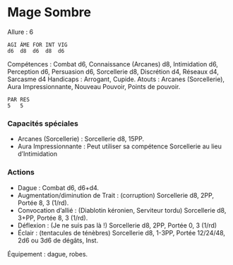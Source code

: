 # Mage Sombre

Allure : 6

	AGI	ÂME	FOR	INT	VIG
	d6	d8 	d6	d8	d6

Compétences : Combat d6, Connaissance (Arcanes) d8, Intimidation d6, Perception d6, Persuasion d6, Sorcellerie d8, Discrétion d4, Réseaux d4, Sarcasme d4
Handicaps : Arrogant, Cupide.
Atouts : Arcanes (Sorcellerie), Aura Impressionnante, Nouveau Pouvoir, Points de pouvoir.

	PAR	RES
	5	5

### Capacités spéciales
- Arcanes (Sorcellerie) : Sorcellerie d8, 15PP.
- Aura Impressionnante : Peut utiliser sa compétence Sorcellerie au lieu d’Intimidation

### Actions
- Dague : Combat d6, d6+d4.
- Augmentation/diminution de Trait : (corruption) Sorcellerie d8, 2PP, Portée 8, 3 (1/rd).
- Convocation d’allié : (Diablotin kéronien, Serviteur tordu) Sorcellerie d8, 3+PP, Portée 8, 3 (1/rd).
- Déflexion : (Je ne suis pas là !) Sorcellerie d8, 2PP, Portée 0, 3 (1/rd)
- Éclair : (tentacules de ténèbres) Sorcellerie d8, 1-3PP, Portée 12/24/48, 2d6 ou 3d6 de dégâts, Inst.

Équipement : dague, robes.

